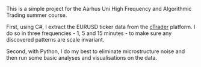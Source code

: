 This is a simple project for the Aarhus Uni High Frequency and Algorithmic Trading summer course.

First, using C#, I extract the EURUSD ticker data from the [cTrader](https://ctrader.com) platform. I do so in three frequencies - 1, 5 and 15 minutes - to make sure any discovered patterns are scale invariant.

Second, with Python, I do my best to eliminate microstructure noise and then run some basic analyses and visualisations on the data.
